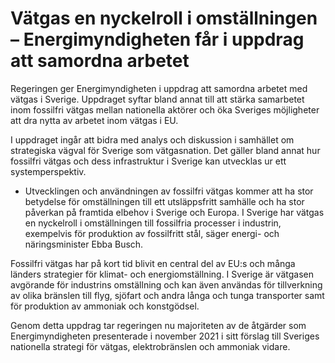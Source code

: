 # Vätgas en nyckelroll i omställningen – Energimyndigheten får i uppdrag att samordna arbetet

Regeringen ger Energimyndigheten i uppdrag att samordna arbetet med vätgas i Sverige. Uppdraget syftar bland annat till att stärka samarbetet inom fossilfri vätgas mellan nationella aktörer och öka Sveriges möjligheter att dra nytta av arbetet inom vätgas i EU.

I uppdraget ingår att bidra med analys och diskussion i samhället om strategiska vägval för Sverige som vätgasnation. Det gäller bland annat hur fossilfri vätgas och dess infrastruktur i Sverige kan utvecklas ur ett systemperspektiv.

- Utvecklingen och användningen av fossilfri vätgas kommer att ha stor betydelse för omställningen till ett utsläppsfritt samhälle och ha stor påverkan på framtida elbehov i Sverige och Europa. I Sverige har vätgas en nyckelroll i omställningen till fossilfria processer i industrin, exempelvis för produktion av fossilfritt stål, säger energi- och näringsminister Ebba Busch.

Fossilfri vätgas har på kort tid blivit en central del av EU:s och många länders strategier för klimat- och energiomställning. I Sverige är vätgasen avgörande för industrins omställning och kan även användas för tillverkning av olika bränslen till flyg, sjöfart och andra långa och tunga transporter samt för produktion av ammoniak och konstgödsel.

Genom detta uppdrag tar regeringen nu majoriteten av de åtgärder som Energimyndigheten presenterade i november 2021 i sitt förslag till Sveriges nationella strategi för vätgas, elektrobränslen och ammoniak vidare.

